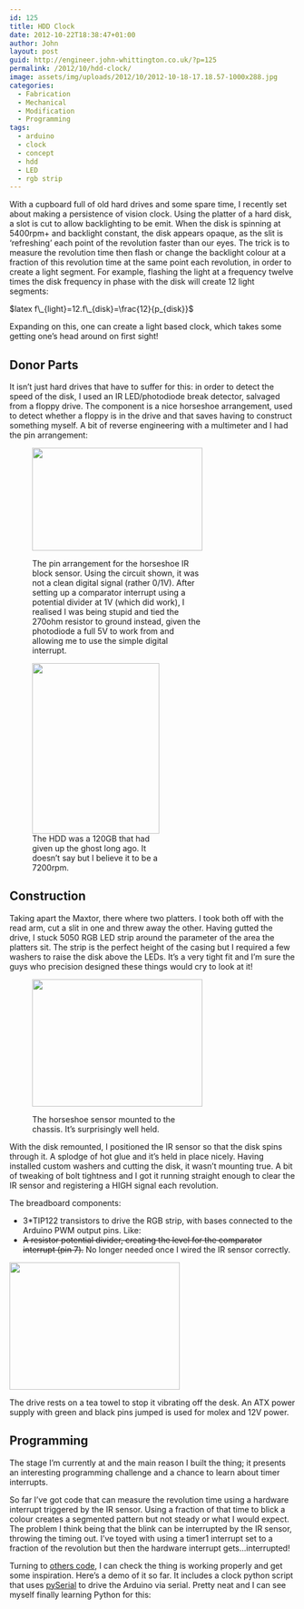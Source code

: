 ```yaml
---
id: 125
title: HDD Clock
date: 2012-10-22T18:38:47+01:00
author: John
layout: post
guid: http://engineer.john-whittington.co.uk/?p=125
permalink: /2012/10/hdd-clock/
image: assets/img/uploads/2012/10/2012-10-18-17.18.57-1000x288.jpg
categories:
  - Fabrication
  - Mechanical
  - Modification
  - Programming
tags:
  - arduino
  - clock
  - concept
  - hdd
  - LED
  - rgb strip
---
```

With a cupboard full of old hard drives and some spare time, I recently set about making a persistence of vision clock. Using the platter of a hard disk, a slot is cut to allow backlighting to be emit. When the disk is spinning at 5400rpm+ and backlight constant, the disk appears opaque, as the slit is &#8216;refreshing&#8217; each point of the revolution faster than our eyes. The trick is to measure the revolution time then flash or change the backlight colour at a fraction of this revolution time at the same point each revolution, in order to create a light segment. For example, flashing the light at a frequency twelve times the disk frequency in phase with the disk will create 12 light segments:

$latex f\_{light}=12.f\_{disk}=\frac{12}{p_{disk}}$

Expanding on this, one can create a light based clock, which takes some getting one&#8217;s head around on first sight!

<!--more-->

## Donor Parts

It isn&#8217;t just hard drives that have to suffer for this: in order to detect the speed of the disk, I used an IR LED/photodiode break detector, salvaged from a floppy drive. The component is a nice horseshoe arrangement, used to detect whether a floppy is in the drive and that saves having to construct something myself. A bit of reverse engineering with a multimeter and I had the pin arrangement:<figure id="attachment_139" aria-describedby="caption-attachment-139" style="width: 300px" class="wp-caption aligncenter">

[<img loading="lazy" class="size-medium wp-image-139" title="IR Sensor Diagram" src="http://engineer.john-whittington.co.ukassets/img/uploads/2012/10/Evernote-Snapshot-20121018-164100-e1350575596722-300x181.jpg" alt="" width="300" height="181" srcset="/assets/img/uploads/2012/10/Evernote-Snapshot-20121018-164100-e1350575596722-300x181.jpg 300w, /assets/img/uploads/2012/10/Evernote-Snapshot-20121018-164100-e1350575596722-1024x618.jpg 1024w, /assets/img/uploads/2012/10/Evernote-Snapshot-20121018-164100-e1350575596722.jpg 1399w" sizes="(max-width: 300px) 100vw, 300px" />](http://engineer.john-whittington.co.ukassets/img/uploads/2012/10/Evernote-Snapshot-20121018-164100-e1350575596722.jpg)<figcaption id="caption-attachment-139" class="wp-caption-text">The pin arrangement for the horseshoe IR block sensor. Using the circuit shown, it was not a clean digital signal (rather 0/1V). After setting up a comparator interrupt using a potential divider at 1V (which did work), I realised I was being stupid and tied the 270ohm resistor to ground instead, given the photodiode a full 5V to work from and allowing me to use the simple digital interrupt.</figcaption></figure> <figure id="attachment_140" aria-describedby="caption-attachment-140" style="width: 224px" class="wp-caption aligncenter">[<img loading="lazy" class="size-medium wp-image-140" title="Donor HDD" src="http://engineer.john-whittington.co.ukassets/img/uploads/2012/10/2012-09-09-08.04.44-224x300.jpg" alt="" width="224" height="300" srcset="/assets/img/uploads/2012/10/2012-09-09-08.04.44-224x300.jpg 224w, /assets/img/uploads/2012/10/2012-09-09-08.04.44-764x1024.jpg 764w, /assets/img/uploads/2012/10/2012-09-09-08.04.44.jpg 1936w" sizes="(max-width: 224px) 100vw, 224px" />](http://engineer.john-whittington.co.ukassets/img/uploads/2012/10/2012-09-09-08.04.44.jpg)<figcaption id="caption-attachment-140" class="wp-caption-text">The HDD was a 120GB that had given up the ghost long ago. It doesn&#8217;t say but I believe it to be a 7200rpm.</figcaption></figure> 

## Construction

Taking apart the Maxtor, there where two platters. I took both off with the read arm, cut a slit in one and threw away the other. Having gutted the drive, I stuck 5050 RGB LED strip around the parameter of the area the platters sit. The strip is the perfect height of the casing but I required a few washers to raise the disk above the LEDs. It&#8217;s a very tight fit and I&#8217;m sure the guys who precision designed these things would cry to look at it!<figure id="attachment_147" aria-describedby="caption-attachment-147" style="width: 300px" class="wp-caption aligncenter">

[<img loading="lazy" class="size-medium wp-image-147" title="IR Sensor" src="http://engineer.john-whittington.co.ukassets/img/uploads/2012/10/2012-10-18-17.19.22-300x224.jpg" alt="" width="300" height="224" srcset="/assets/img/uploads/2012/10/2012-10-18-17.19.22-300x224.jpg 300w, /assets/img/uploads/2012/10/2012-10-18-17.19.22-1024x764.jpg 1024w, /assets/img/uploads/2012/10/2012-10-18-17.19.22-401x300.jpg 401w" sizes="(max-width: 300px) 100vw, 300px" />](http://engineer.john-whittington.co.ukassets/img/uploads/2012/10/2012-10-18-17.19.22.jpg)<figcaption id="caption-attachment-147" class="wp-caption-text">The horseshoe sensor mounted to the chassis. It&#8217;s surprisingly well held.</figcaption></figure> 

With the disk remounted, I positioned the IR sensor so that the disk spins through it. A splodge of hot glue and it&#8217;s held in place nicely. Having installed custom washers and cutting the disk, it wasn&#8217;t mounting true. A bit of tweaking of bolt tightness and I got it running straight enough to clear the IR sensor and registering a HIGH signal each revolution.

The breadboard components:

  * 3*TIP122 transistors to drive the RGB strip, with bases connected to the Arduino PWM output pins. Like:
  * <del>A resistor potential divider, creating the level for the comparator interrupt (pin 7).</del> No longer needed once I wired the IR sensor correctly.<figure id="attachment_146" aria-describedby="caption-attachment-146" style="width: 300px" class="wp-caption aligncenter">

[<img loading="lazy" class="size-medium wp-image-146" title="Prototype Bench" src="http://engineer.john-whittington.co.ukassets/img/uploads/2012/10/2012-10-18-17.18.57-300x224.jpg" alt="" width="300" height="224" srcset="/assets/img/uploads/2012/10/2012-10-18-17.18.57-300x224.jpg 300w, /assets/img/uploads/2012/10/2012-10-18-17.18.57-1024x764.jpg 1024w, /assets/img/uploads/2012/10/2012-10-18-17.18.57-401x300.jpg 401w" sizes="(max-width: 300px) 100vw, 300px" />](http://engineer.john-whittington.co.ukassets/img/uploads/2012/10/2012-10-18-17.18.57.jpg)<figcaption id="caption-attachment-146" class="wp-caption-text">The drive rests on a tea towel to stop it vibrating off the desk. An ATX power supply with green and black pins jumped is used for molex and 12V power.</figcaption></figure> 

## Programming

The stage I&#8217;m currently at and the main reason I built the thing; it presents an interesting programming challenge and a chance to learn about timer interrupts.

So far I&#8217;ve got code that can measure the revolution time using a hardware interrupt triggered by the IR sensor. Using a fraction of that time to blick a colour creates a segmented pattern but not steady or what I would expect. The problem I think being that the blink can be interrupted by the IR sensor, throwing the timing out. I&#8217;ve toyed with using a timer1 interrupt set to a fraction of the revolution but then the hardware interrupt gets&#8230;interrupted!

Turning to [others code](http://www.instructables.com/id/Hard-Drive-Persistence-of-Vision-HDPOV/), I can check the thing is working properly and get some inspiration. Here&#8217;s a demo of it so far. It includes a clock python script that uses [pySerial](http://pyserial.sourceforge.net/) to drive the Arduino via serial. Pretty neat and I can see myself finally learning Python for this: